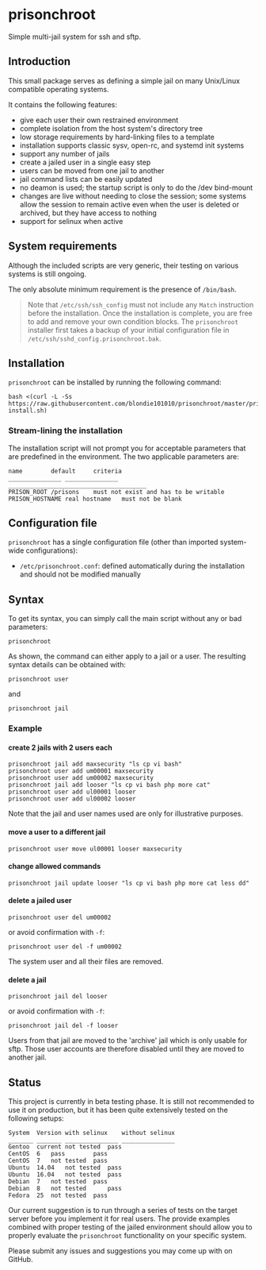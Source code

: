 # prisonchroot
Simple multi-jail system for ssh and sftp.

## Introduction

This small package serves as defining a simple jail on many Unix/Linux compatible operating systems.

It contains the following features:
- give each user their own restrained environment
- complete isolation from the host system's directory tree
- low storage requirements by hard-linking files to a template
- installation supports classic sysv, open-rc, and systemd init systems
- support any number of jails
- create a jailed user in a single easy step
- users can be moved from one jail to another
- jail command lists can be easily updated
- no deamon is used; the startup script is only to do the /dev bind-mount
- changes are live without needing to close the session;  some systems allow the session to remain active even when the user is deleted or archived, but they have access to nothing
- support for selinux when active

## System requirements

Although the included scripts are very generic, their testing on various systems is still ongoing.

The only absolute minimum requirement is the presence of `/bin/bash`.

> Note that `/etc/ssh/ssh_config` must not include any `Match` instruction before the installation.  Once the installation is complete, you are free to add and remove your own condition blocks.
> The `prisonchroot` installer first takes a backup of your initial configuration file in `/etc/ssh/sshd_config.prisonchroot.bak`.

## Installation

`prisonchroot` can be installed by running the following command:

	bash <(curl -L -Ss https://raw.githubusercontent.com/blondie101010/prisonchroot/master/prisonchroot-install.sh)


### Stream-lining the installation

The installation script will not prompt you for acceptable parameters that are predefined in the environment.  The two applicable parameters are:

	name		default		criteria
	_______________	_______________	_______________________________________	
	PRISON_ROOT	/prisons	must not exist and has to be writable
	PRISON_HOSTNAME	real hostname	must not be blank

## Configuration file

`prisonchroot` has a single configuration file (other than imported system-wide configurations):

- `/etc/prisonchroot.conf`: defined automatically during the installation and should not be modified manually

## Syntax

To get its syntax, you can simply call the main script without any or bad parameters:

    prisonchroot

As shown, the command can either apply to a jail or a user.  The resulting syntax details can be obtained with:

    prisonchroot user

and

    prisonchroot jail

### Example

#### create 2 jails with 2 users each

    prisonchroot jail add maxsecurity "ls cp vi bash"
    prisonchroot user add um00001 maxsecurity
    prisonchroot user add um00002 maxsecurity
    prisonchroot jail add looser "ls cp vi bash php more cat"
    prisonchroot user add ul00001 looser
    prisonchroot user add ul00002 looser

Note that the jail and user names used are only for illustrative purposes.

#### move a user to a different jail

    prisonchroot user move ul00001 looser maxsecurity

#### change allowed commands

    prisonchroot jail update looser "ls cp vi bash php more cat less dd"

#### delete a jailed user

    prisonchroot user del um00002
or avoid confirmation with `-f`:

    prisonchroot user del -f um00002

The system user and all their files are removed.

#### delete a jail

    prisonchroot jail del looser
or avoid confirmation with `-f`:

    prisonchroot jail del -f looser

Users from that jail are moved to the 'archive' jail which is only usable for sftp.  Those user accounts are therefore disabled until they are moved to another jail.

## Status

This project is currently in beta testing phase.  It is still not recommended to use it on production, but it has been quite extensively tested on the following setups:

	System	Version	with selinux	without selinux
	_______	_______	_______________ _______________
	Gentoo 	current	not tested	pass
	CentOS	6	pass		pass
	CentOS	7	not tested	pass
	Ubuntu	14.04	not tested	pass
	Ubuntu	16.04	not tested	pass
	Debian	7	not tested	pass
	Debian	8	not tested      pass
	Fedora	25	not tested	pass

Our current suggestion is to run through a series of tests on the target server before you implement it for real users.  The provide examples combined with proper testing of the jailed environment should allow you to properly evaluate the `prisonchroot` functionality on your specific system.

Please submit any issues and suggestions you may come up with on GitHub.

